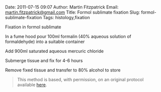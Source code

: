 Date: 2011-07-15 09:07
Author: Martin Fitzpatrick
Email: martin.fitzpatrick@gmail.com
Title: Formol sublimate fixation
Slug: formol-sublimate-fixation
Tags: histology,fixation

Fixation in formol sublimate









In a fume hood pour 100ml formalin (40% aqueous solution of formaldehyde) into a suitable container



Add 900ml saturated aqueous mercuric chloride



Submerge tissue and fix for 4-6 hours



Remove fixed tissue and transfer to 80% alcohol to store







>This method is based, with permission, on an original protocol available [here](http://www.bristol.ac.uk/vetpath/cpl/histfix.htm).


